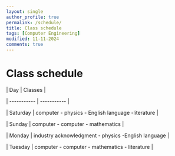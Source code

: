 ```yaml
---
layout: single
author_profile: true
permalink: /schedule/
title: Class schedule
tags: [Computer Engineering]
modified: 11-11-2024
comments: true
---
```


# Class schedule
| Day | Classes |

| ----------- | ----------- |

| Saturday | computer - physics - English language -literature |



| Sunday | computer - computer - mathematics |





| Monday | industry acknowledgment - physics -English language |






| Tuesday | computer - computer - mathematics - literature  |


